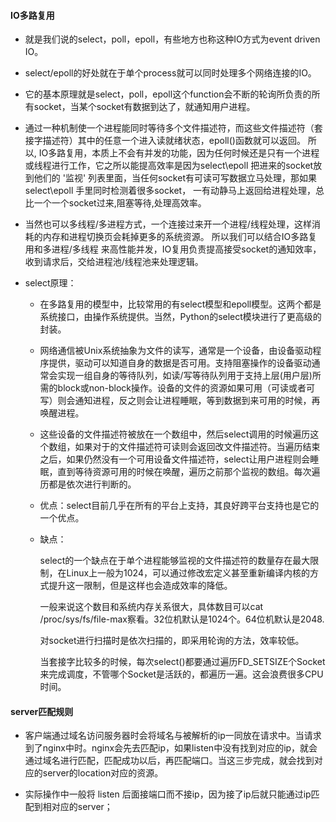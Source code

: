 
#### IO多路复用

- 就是我们说的select，poll，epoll，有些地方也称这种IO方式为event driven IO。

- select/epoll的好处就在于单个process就可以同时处理多个网络连接的IO。

- 它的基本原理就是select，poll，epoll这个function会不断的轮询所负责的所有socket，当某个socket有数据到达了，就通知用户进程。

- 通过一种机制使一个进程能同时等待多个文件描述符，而这些文件描述符（套接字描述符）其中的任意一个进入读就绪状态，epoll()函数就可以返回。 所以, IO多路复用，本质上不会有并发的功能，因为任何时候还是只有一个进程或线程进行工作，它之所以能提高效率是因为select\epoll 把进来的socket放到他们的 '监视' 列表里面，当任何socket有可读可写数据立马处理，那如果select\epoll 手里同时检测着很多socket， 一有动静马上返回给进程处理，总比一个一个socket过来,阻塞等待,处理高效率。

- 当然也可以多线程/多进程方式，一个连接过来开一个进程/线程处理，这样消耗的内存和进程切换页会耗掉更多的系统资源。 所以我们可以结合IO多路复用和多进程/多线程 来高性能并发，IO复用负责提高接受socket的通知效率，收到请求后，交给进程池/线程池来处理逻辑。

- select原理：
  - 在多路复用的模型中，比较常用的有select模型和epoll模型。这两个都是系统接口，由操作系统提供。当然，Python的select模块进行了更高级的封装。
  
  - 网络通信被Unix系统抽象为文件的读写，通常是一个设备，由设备驱动程序提供，驱动可以知道自身的数据是否可用。支持阻塞操作的设备驱动通常会实现一组自身的等待队列，如读/写等待队列用于支持上层(用户层)所需的block或non-block操作。设备的文件的资源如果可用（可读或者可写）则会通知进程，反之则会让进程睡眠，等到数据到来可用的时候，再唤醒进程。
  
  - 这些设备的文件描述符被放在一个数组中，然后select调用的时候遍历这个数组，如果对于的文件描述符可读则会返回改文件描述符。当遍历结束之后，如果仍然没有一个可用设备文件描述符，select让用户进程则会睡眠，直到等待资源可用的时候在唤醒，遍历之前那个监视的数组。每次遍历都是依次进行判断的。
  
  - 优点：select目前几乎在所有的平台上支持，其良好跨平台支持也是它的一个优点。
  
  - 缺点：
  
    select的一个缺点在于单个进程能够监视的文件描述符的数量存在最大限制，在Linux上一般为1024，可以通过修改宏定义甚至重新编译内核的方式提升这一限制，但是这样也会造成效率的降低。
  
    一般来说这个数目和系统内存关系很大，具体数目可以cat /proc/sys/fs/file-max察看。32位机默认是1024个。64位机默认是2048.
  
    对socket进行扫描时是依次扫描的，即采用轮询的方法，效率较低。
  
    当套接字比较多的时候，每次select()都要通过遍历FD_SETSIZE个Socket来完成调度，不管哪个Socket是活跃的，都遍历一遍。这会浪费很多CPU时间。

#### server匹配规则

- 客户端通过域名访问服务器时会将域名与被解析的ip一同放在请求中。当请求到了nginx中时。nginx会先去匹配ip，如果listen中没有找到对应的ip，就会通过域名进行匹配，匹配成功以后，再匹配端口。当这三步完成，就会找到对应的server的location对应的资源。

- 实际操作中一般将 listen 后面接端口而不接ip，因为接了ip后就只能通过ip匹配到相对应的server；